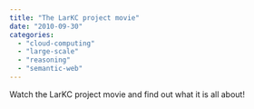 ```yaml
---
title: "The LarKC project movie"
date: "2010-09-30"
categories: 
  - "cloud-computing"
  - "large-scale"
  - "reasoning"
  - "semantic-web"
---
```


Watch the LarKC project movie and find out what it is all about!
